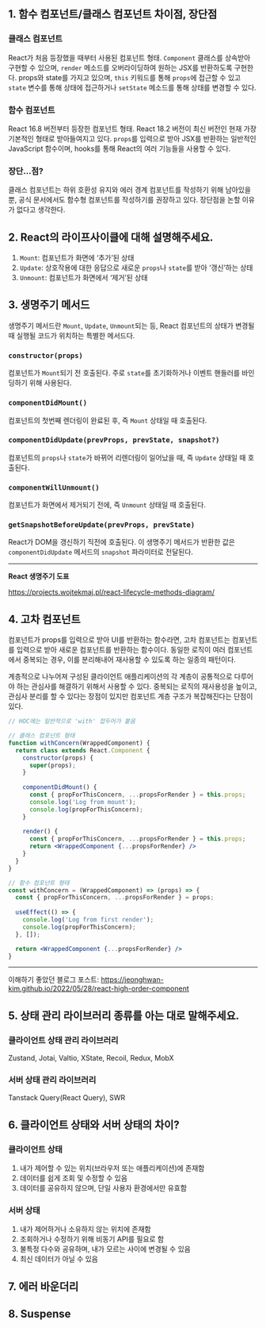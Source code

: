 ## 1. 함수 컴포넌트/클래스 컴포넌트 차이점, 장단점
### 클래스 컴포넌트
React가 처음 등장했을 때부터 사용된 컴포넌트 형태. `Component` 클래스를 상속받아 구현할 수 있으며, `render` 메소드를 오버라이딩하여 원하는 JSX를 반환하도록 구현한다. props와 state를 가지고 있으며, `this` 키워드를 통해 `props`에 접근할 수 있고 `state` 변수를 통해 상태에 접근하거나 `setState` 메소드를 통해 상태를 변경할 수 있다.

### 함수 컴포넌트
React 16.8 버전부터 등장한 컴포넌트 형태. React 18.2 버전이 최신 버전인 현재 가장 기본적인 형태로 받아들여지고 있다. `props`를 입력으로 받아 JSX를 반환하는 일반적인 JavaScript 함수이며, hooks를 통해 React의 여러 기능들을 사용할 수 있다.

### 장단…점?
클래스 컴포넌트는 하위 호환성 유지와 에러 경계 컴포넌트를 작성하기 위해 남아있을 뿐, 공식 문서에서도 함수형 컴포넌트를 작성하기를 권장하고 있다. 장단점을 논할 이유가 없다고 생각한다.

## 2. React의 라이프사이클에 대해 설명해주세요.
1. `Mount`: 컴포넌트가 화면에 ‘추가’된 상태
2. `Update`: 상호작용에 대한 응답으로 새로운 `props`나 `state`를 받아 ‘갱신’하는 상태
3. `Unmount`: 컴포넌트가 화면에서 ‘제거’된 상태

## 3. 생명주기 메서드
생명주기 메서드란 `Mount`, `Update`, `Unmount`되는 등, React 컴포넌트의 상태가 변경될 때 실행될 코드가 위치하는 특별한 메서드다.

### `constructor(props)`
컴포넌트가 `Mount`되기 전 호출된다. 주로 `state`를 초기화하거나 이벤트 핸들러를 바인딩하기 위해 사용된다.

### `componentDidMount()`
컴포넌트의 첫번째 렌더링이 완료된 후, 즉 `Mount` 상태일 때 호출된다. 

### `componentDidUpdate(prevProps, prevState, snapshot?)`
컴포넌트의 `props`나 `state`가 바뀌어 리렌더링이 일어났을 때, 즉 `Update` 상태일 때 호출된다.

### `componentWillUnmount()`
컴포넌트가 화면에서 제거되기 전에, 즉 `Unmount` 상태일 때 호출된다.

### `getSnapshotBeforeUpdate(prevProps, prevState)`
React가 DOM을 갱신하기 직전에 호출된다. 이 생명주기 메서드가 반환한 값은 `componentDidUpdate` 메서드의 `snapshot` 파라미터로 전달된다.

---

**React 생명주기 도표**

https://projects.wojtekmaj.pl/react-lifecycle-methods-diagram/

## 4. 고차 컴포넌트
컴포넌트가 props를 입력으로 받아 UI를 반환하는 함수라면, 고차 컴포넌트는 컴포넌트를 입력으로 받아 새로운 컴포넌트를 반환하는 함수이다. 동일한 로직이 여러 컴포넌트에서 중복되는 경우, 이를 분리해내어 재사용할 수 있도록 하는 일종의 패턴이다.

계층적으로 나누어져 구성된 클라이언트 애플리케이션의 각 계층이 공통적으로 다루어야 하는 관심사를 해결하기 위해서 사용할 수 있다. 중복되는 로직의 재사용성을 높이고, 관심사 분리를 할 수 있다는 장점이 있지만 컴포넌트 계층 구조가 복잡해진다는 단점이 있다.

```jsx
// HOC에는 일반적으로 'with' 접두어가 붙음

// 클래스 컴포넌트 형태
function withConcern(WrappedComponent) {
  return class extends React.Component {
    constructor(props) {
      super(props);
    }
    
    componentDidMount() {
      const { propForThisConcern, ...propsForRender } = this.props;
      console.log('Log from mount');
      console.log(propForThisConcern);
    }
    
    render() {
      const { propForThisConcern, ...propsForRender } = this.props;
      return <WrappedComponent {...propsForRender} />
    }
  }
}

// 함수 컴포넌트 형태
const withConcern = (WrappedComponent) => (props) => {
  const { propForThisConcern, ...propsForRender } = props;
  
  useEffect(() => {
    console.log('Log from first render');
    console.log(propForThisConcern);
  }, []);

  return <WrappedComponent {...propsForRender} />
}
```

---

이해하기 좋았던 블로그 포스트: https://jeonghwan-kim.github.io/2022/05/28/react-high-order-component

## 5. 상태 관리 라이브러리 종류를 아는 대로 말해주세요.
### 클라이언트 상태 관리 라이브러리
Zustand, Jotai, Valtio, XState, Recoil, Redux, MobX

### 서버 상태 관리 라이브러리
Tanstack Query(React Query), SWR

## 6. 클라이언트 상태와 서버 상태의 차이?
### 클라이언트 상태
1. 내가 제어할 수 있는 위치(브라우저 또는 애플리케이션)에 존재함
2. 데이터를 쉽게 조회 및 수정할 수 있음
3. 데이터를 공유하지 않으며, 단일 사용자 환경에서만 유효함

### 서버 상태
1. 내가 제어하거나 소유하지 않는 위치에 존재함
2. 조회하거나 수정하기 위해 비동기 API를 필요로 함
3. 불특정 다수와 공유하며, 내가 모르는 사이에 변경될 수 있음
4. 최신 데이터가 아닐 수 있음

## 7. 에러 바운더리

## 8. Suspense

